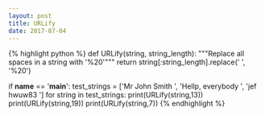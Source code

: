 ```yaml
---
layout: post
title: URLify
date: 2017-07-04
---
```

{% highlight python %}
def URLify(string, string_length):
    """Replace all spaces in a string with '%20'"""
    return string[:string_length].replace(' ', '%20')
 
if __name__ == '__main__':
    test_strings = ['Mr John Smith    ',
                    'Hellp,    everybody   ',
                    'jef   hwuw83    ']
    for string in test_strings:
        print(URLify(string,13))
        print(URLify(string,19))
        print(URLify(string,7)) 
{% endhighlight %}